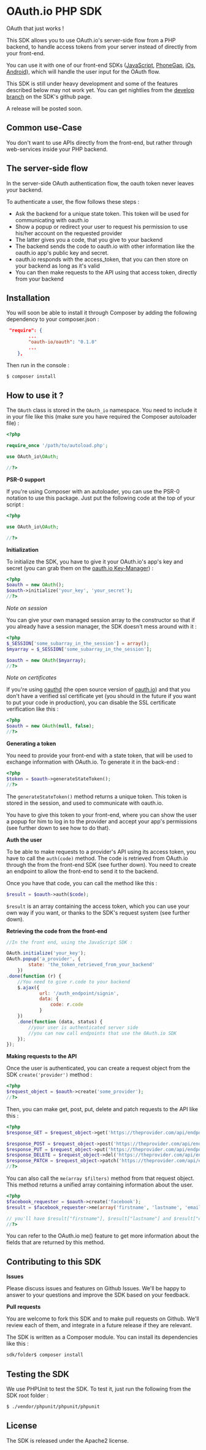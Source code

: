 OAuth.io PHP SDK
================

OAuth that just works !

This SDK allows you to use OAuth.io's server-side flow from a PHP backend, to handle access tokens from your server instead of directly from your front-end.

You can use it with one of our front-end SDKs ([JavaScript][1], [PhoneGap][2], [iOs][3], [Android][4]), which will handle the user input for the OAuth flow.

This SDK is still under heavy development and some of the features described below may not work yet. You can get nightlies from the [develop branch](https://github.com/oauth-io/sdk-php/tree/develop) on the SDK's github page.

A release will be posted soon.

Common use-Case
---------------

You don't want to use APIs directly from the front-end, but rather through web-services inside your PHP backend.

The server-side flow
--------------------

In the server-side OAuth authentication flow, the oauth token never leaves your backend.

To authenticate a user, the flow follows these steps :

- Ask the backend for a unique state token. This token will be used for communicating with oauth.io
- Show a popup or redirect your user to request his permission to use his/her account on the requested provider
- The latter gives you a code, that you give to your backend
- The backend sends the code to oauth.io with other information like the oauth.io app's public key and secret.
- oauth.io responds with the access_token, that you can then store on your backend as long as it's valid
- You can then make requests to the API using that access token, directly from your backend

Installation
------------

You will soon be able to install it through Composer by adding the following dependency to your composer.json :

```json
 "require": {
        ...
        "oauth-io/oauth": "0.1.0"
        ...
    },
```

Then run in the console :

```sh
$ composer install
```

How to use it ?
---------------

The `OAuth` class is stored in the `OAuth_io` namespace. You need to include it in your file like this (make sure you have required the Composer autoloader file) :

```php
<?php

require_once '/path/to/autoload.php';

use OAuth_io\OAuth;

//?>
```

**PSR-0 support**

If you're using Composer with an autoloader, you can use the PSR-0 notation to use this package. Just put the following code at the top of your script :

```php
<?php

use OAuth_io\OAuth;

//?>
```

**Initialization**

To initialize the SDK, you have to give it your OAuth.io's app's key and secret (you can grab them on the [oauth.io Key-Manager](https://oauth.io/key-manager)) :

```php
<?php
$oauth = new OAuth();
$oauth->initialize('your_key', 'your_secret');
//?>
```

*Note on session*

You can give your own managed session array to the constructor so that if you already have a session manager, the SDK doesn't mess around with it :

```php
<?php
$_SESSION['some_subarray_in_the_session'] = array();
$myarray = $_SESSION['some_subarray_in_the_session'];

$oauth = new OAuth($myarray);
//?>
```

*Note on certificates*

If you're using [oauthd](https://github.com/oauth-io/oauthd) (the open source version of [oauth.io](https://oauth.io)) and that you don't have a verified ssl certificate yet (you should in the future if you want to put your code in production), you can disable the SSL certificate verification like this :

```php
<?php
$oauth = new OAuth(null, false);
//?>
```

**Generating a token**

You need to provide your front-end with a state token, that will be used to exchange information with OAuth.io. To generate it in the back-end :

```php
<?php
$token = $oauth->generateStateToken();
//?>
```

The `generateStateToken()` method returns a unique token. This token is stored in the session, and used to communicate with oauth.io.

You have to give this token to your front-end, where you can show the user a popup for him to log in to the provider and accept your app's permissions (see further down to see how to do that).

**Auth the user**

To be able to make requests to a provider's API using its access token, you have to call the `auth(code)` method. The code is retrieved from OAuth.io through the from the front-end SDK (see further down). You need to create an endpoint to allow the front-end to send it to the backend.

Once you have that code, you can call the method like this :

```php
$result = $oauth->auth($code);
```

`$result` is an array containing the access token, which you can use your own way if you want, or thanks to the SDK's request system (see further down).

**Retrieving the code from the front-end**

```JavaScript
//In the front end, using the JavaScript SDK :

OAuth.initialize('your_key');
OAuth.popup('a_provider', {
        state: 'the_token_retrieved_from_your_backend'
    })
.done(function (r) {
    //You need to give r.code to your backend
    $.ajax({
            url: '/auth_endpoint/signin',
            data: {
                code: r.code
            }
    })
    .done(function (data, status) {
        //your user is authenticated server side
        //you can now call endpoints that use the OAuth.io SDK
    });
});
```

**Making requests to the API**

Once the user is authenticated, you can create a request object from the SDK `create('provider')` method :

```php
<?php
$request_object = $oauth->create('some_provider');
//?>
```

Then, you can make get, post, put, delete and patch requests to the API like this :

```php
<?php
$response_GET = $request_object->get('https://theprovider.com/api/endpoint');

$response_POST = $request_object->post('https://theprovider.com/api/endpoint', array('some' => 'data'));
$response_PUT = $request_object->put('https://theprovider.com/api/endpoint', array('some' => 'data'));
$response_DELETE = $request_object->del('https://theprovider.com/api/endpoint');
$response_PATCH = $request_object->patch('https://theprovider.com/api/endpoint', array('some' => 'data'));
//?>
```

You can also call the `me(array $filters)` method from that request object. This method returns a unified array containing information about the user.

```php
<?php
$facebook_requester = $oauth->create('facebook');
$result = $facebook_requester->me(array('firstname', 'lastname', 'email'));

// you'll have $result["firstname"], $result["lastname"] and $result["email"] set with the user's facebook information.
//?>
```

You can refer to the OAuth.io me() feature to get more information about the fields that are returned by this method.


Contributing to this SDK
------------------------

**Issues**

Please discuss issues and features on Github Issues. We'll be happy to answer to your questions and improve the SDK based on your feedback.

**Pull requests**

You are welcome to fork this SDK and to make pull requests on Github. We'll review each of them, and integrate in a future release if they are relevant.

The SDK is written as a Composer module. You can install its dependencies like this :

```sh
sdk/folder$ composer install
```

Testing the SDK
---------------

We use PHPUnit to test the SDK. To test it, just run the following from the SDK root folder :

```bash
$ ./vendor/phpunit/phpunit/phpunit
```

License
-------

The SDK is released under the Apache2 license.




[1]: https://github.com/oauth-io/oauth-js
[2]: https://github.com/oauth-io/oauth-phonegap
[3]: https://github.com/oauth-io/oauth-ios
[4]: https://github.com/oauth-io/oauth-android
